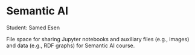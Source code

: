 # Semantic AI

Student: Samed Esen

File space for sharing Jupyter notebooks and auxiliary files (e.g., images) and data (e.g., RDF graphs) for Semantic AI course.
